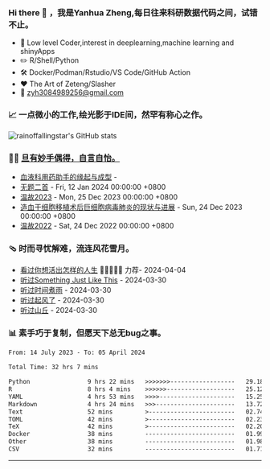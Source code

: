  <!--

Thank you if you like this profile README!

BUT, please DO NOT copy this and create your profile based on it.

You can use it as a reference, and copy a part of it, but DO NOT copy
all of this and create your profile based on it.

It is very common that you forget to change some information and leave
mine in your profile. This has happened too many times.

And, this profile README is auto-updated by GitHub Actions, you can read
[the official documentation](https://docs.github.com/actions) to learn
how to use it.

Only when you know what you are copying should you paste it. So, again,
please DO NOT copy this and create your profile based on it.

What's more, you can find other awesome profile READMEs at
https://github.com/abhisheknaiidu/awesome-github-profile-readme. There
could be a profile README that fits you better than this one.

Wish you a good-looking profile README!

                                   —— ouuan (https://github.com/ouuan)

-->

### Hi there 👋 ，我是Yanhua Zheng,每日往来科研数据代码之间，试错不止。

- :briefcase: Low level Coder,interest in deeplearning,machine learning and shinyApps<br/>
- :pencil2: R/Shell/Python<br/>
- :hammer_and_wrench: Docker/Podman/Rstudio/VS Code/GitHub Action<br/>
- :hearts: The Art of Zeteng/Slasher<br/>
- :email: zyh3084989256@gmail.com<br/>

  
### 📈 一点微小的工作,绘光影于IDE间，然罕有称心之作。

![rainoffallingstar's GitHub stats](https://github-readme-stats.vercel.app/api?username=rainoffallingstar&show_icons=true&count_private=true&theme=vue)
  
### 🤾‍♂️ <a href="https://rainoffallingstar.github.io" target="_blank">旦有妙手偶得，自言自怡。</a>

<!-- START_SECTION:blog -->
* <a href='http://rainoffallingstar.gitee.io/posts/2024/04/02/%E8%A1%80%E6%B6%B2%E7%A7%91%E7%94%A8%E8%8D%AF%E5%8A%A9%E6%89%8B%E7%9A%84%E7%BC%98%E8%B5%B7%E4%B8%8E%E6%88%90%E5%9E%8B.html' target='_blank'>血液科用药助手的缘起与成型</a> - 
* <a href='http://rainoffallingstar.gitee.io/posts/2024/01/12/%E6%97%A0%E9%A2%98%E4%BA%8C%E9%A6%96.html' target='_blank'>无题二首</a> - Fri, 12 Jan 2024 00:00:00 +0800
* <a href='http://rainoffallingstar.gitee.io/posts/2023/12/25/%E6%B8%A9%E6%95%852023.html' target='_blank'>温故2023</a> - Mon, 25 Dec 2023 00:00:00 +0800
* <a href='http://rainoffallingstar.gitee.io/posts/2023/12/24/%E9%80%A0%E8%A1%80%E5%B9%B2%E7%BB%86%E8%83%9E%E7%A7%BB%E6%A4%8D%E6%9C%AF%E5%90%8E%E5%B7%A8%E7%BB%86%E8%83%9E%E7%97%85%E6%AF%92%E8%82%BA%E7%82%8E%E7%9A%84%E7%8E%B0%E7%8A%B6%E4%B8%8E%E8%BF%9B%E5%B1%95.html' target='_blank'>造血干细胞移植术后巨细胞病毒肺炎的现状与进展</a> - Sun, 24 Dec 2023 00:00:00 +0800
* <a href='http://rainoffallingstar.gitee.io/posts/2022/12/24/%E6%B8%A9%E6%95%852022.html' target='_blank'>温故2022</a> - Sat, 24 Dec 2022 00:00:00 +0800
<!-- END_SECTION:blog -->

### 🩴 时而寻忧解难，流连风花雪月。

<!-- START_SECTION:douban -->
* <a href='http://movie.douban.com/subject/26925611/' target='_blank'>看过你想活出怎样的人生</a> 🌟🌟🌟🌟🌟 力荐- 2024-04-04
* <a href='https://music.douban.com/subject/26981519/' target='_blank'>听过Something Just Like This</a> - 2024-03-30
* <a href='https://music.douban.com/subject/24748244/' target='_blank'>听过时间煮雨</a> - 2024-03-30
* <a href='https://music.douban.com/subject/30427175/' target='_blank'>听过起风了</a> - 2024-03-30
* <a href='https://music.douban.com/subject/24847484/' target='_blank'>听过山丘</a> - 2024-03-30
<!-- END_SECTION:douban -->

### :bar_chart: 素手巧于复制，但愿天下总无bug之事。

<!--START_SECTION:waka-->

```txt
From: 14 July 2023 - To: 05 April 2024

Total Time: 32 hrs 7 mins

Python                9 hrs 22 mins   >>>>>>>------------------   29.18 %
R                     8 hrs 4 mins    >>>>>>-------------------   25.12 %
YAML                  4 hrs 53 mins   >>>>---------------------   15.25 %
Markdown              4 hrs 24 mins   >>>----------------------   13.72 %
Text                  52 mins         >------------------------   02.74 %
TOML                  42 mins         >------------------------   02.23 %
TeX                   42 mins         >------------------------   02.20 %
Docker                38 mins         -------------------------   01.99 %
Other                 38 mins         -------------------------   01.98 %
CSV                   32 mins         -------------------------   01.71 %
```

<!--END_SECTION:waka-->

---


